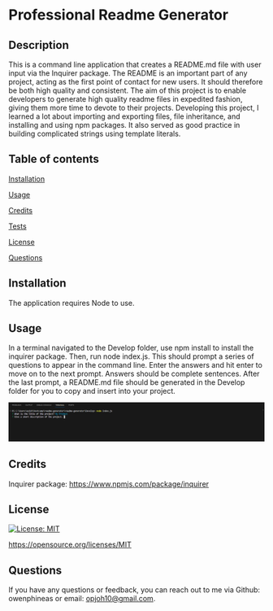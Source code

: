 # Professional Readme Generator
## Description
This is a command line application that creates a README.md file with user input via the Inquirer package. The README is an important part of any project, acting as the first point of contact for new users. It should therefore be both high quality and consistent. The aim of this project is to enable developers to generate high quality readme files in expedited fashion, giving them more time to devote to their projects.  Developing this project, I learned a lot about importing and exporting files, file inheritance, and installing and using npm packages. It also served as good practice in building complicated strings using template literals.
## Table of contents
[Installation](#installation)

[Usage](#usage)

[Credits](#credits)

[Tests](#tests)

[License](#license)

[Questions](#questions)

## Installation
The application requires Node to use.

## Usage
In a terminal navigated to the Develop folder, use npm install to install the inquirer package. Then, run node index.js. This should prompt a series of questions to appear in the command line. Enter the answers and hit enter to move on to the next prompt.  Answers should be complete sentences. After the last prompt, a README.md file should be generated in the Develop folder for you to copy and insert into your project.

![screenshot](./screenshot/readmeGenerator.png)

## Credits
Inquirer package: https://www.npmjs.com/package/inquirer

## License
[![License: MIT](https://img.shields.io/badge/License-MIT-yellow.svg)](https://opensource.org/licenses/MIT)

https://opensource.org/licenses/MIT
## Questions
If you have any questions or feedback, you can reach out to me via Github: owenphineas or email: opjoh10@gmail.com.


